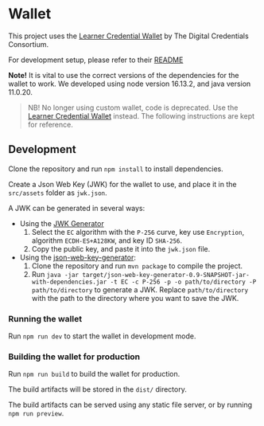 # Wallet

This project uses the [Learner Credential Wallet](https://github.com/digitalcredentials/learner-credential-wallet) by The Digital Credentials Consortium.

For development setup, please refer to their [README](https://github.com/digitalcredentials/learner-credential-wallet#development-setup)

**Note!** It is vital to use the correct versions of the dependencies for the wallet to work.
We developed using node version 16.13.2, and java version 11.0.20.

> NB! No longer using custom wallet, code is deprecated. Use the [Learner Credential Wallet](#wallet) instead. The following instructions are kept for reference.

## Development

Clone the repository and run `npm install` to install dependencies.

Create a Json Web Key (JWK) for the wallet to use, and place it in the `src/assets` folder as `jwk.json`.

A JWK can be generated in several ways:
- Using the [JWK Generator](https://mkjwk.org/) 
   1. Select the `EC` algorithm with the `P-256` curve, key use `Encryption`, algorithm `ECDH-ES+A128KW`, and key ID `SHA-256`.
   2. Copy the public key, and paste it into the `jwk.json` file.
- Using the [json-web-key-generator](https://github.com/bspk/json-web-key-generator):
   1. Clone the repository and run `mvn package` to compile the project.
   2. Run `java -jar target/json-web-key-generator-0.9-SNAPSHOT-jar-with-dependencies.jar -t EC -c P-256 -p -o path/to/directory -P path/to/directory` to generate a JWK. Replace `path/to/directory` with the path to the directory where you want to save the JWK.

### Running the wallet

Run `npm run dev` to start the wallet in development mode.

### Building the wallet for production

Run `npm run build` to build the wallet for production.

The build artifacts will be stored in the `dist/` directory.

The build artifacts can be served using any static file server, or by running `npm run preview`.
